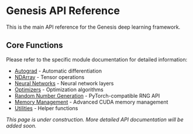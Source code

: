 # Genesis API Reference

This is the main API reference for the Genesis deep learning framework.

## Core Functions

Please refer to the specific module documentation for detailed information:

- [Autograd](../api/autograd.md) - Automatic differentiation
- [NDArray](../api/ndarray/index.md) - Tensor operations  
- [Neural Networks](../api/nn/modules.md) - Neural network layers
- [Optimizers](../api/optim/optimizers.md) - Optimization algorithms
- [Random Number Generation](random.md) - PyTorch-compatible RNG API
- [Memory Management](memory.md) - Advanced CUDA memory management
- [Utilities](../api/utils/index.md) - Helper functions

*This page is under construction. More detailed API documentation will be added soon.*